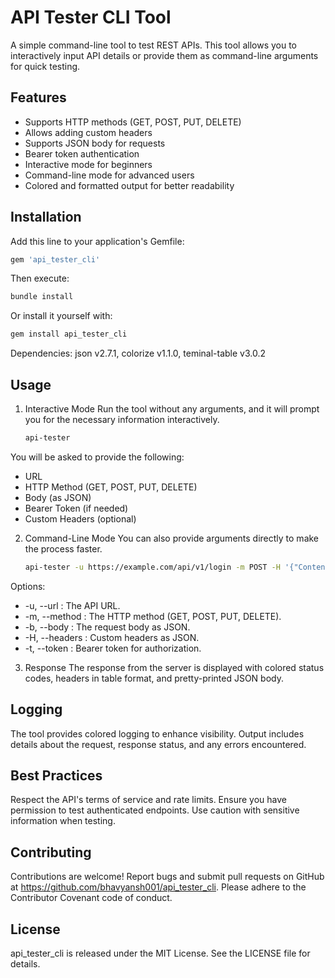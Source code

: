 
#  API Tester CLI Tool
A simple command-line tool to test REST APIs. This tool allows you to interactively input API details or provide them as command-line arguments for quick testing.

##  Features

- Supports HTTP methods (GET, POST, PUT, DELETE)
- Allows adding custom headers
- Supports JSON body for requests
- Bearer token authentication
- Interactive mode for beginners
- Command-line mode for advanced users
- Colored and formatted output for better readability

##  Installation

Add this line to your application's Gemfile:

```ruby
gem 'api_tester_cli'
```
Then execute:

```bash
bundle install
```
Or install it yourself with:

```bash
gem install api_tester_cli
```
Dependencies: json v2.7.1, colorize v1.1.0, teminal-table v3.0.2

##  Usage

1. Interactive Mode
Run the tool without any arguments, and it will prompt you for the necessary information interactively.
	```bash
	api-tester
	```
You will be asked to provide the following:
- URL
- HTTP Method (GET, POST, PUT, DELETE)
- Body (as JSON)
- Bearer Token (if needed)
- Custom Headers (optional)
	
2. Command-Line Mode
You can also provide arguments directly to make the process faster.
	```bash
	api-tester -u https://example.com/api/v1/login -m POST -H '{"Content-Type": "application/json"}' -b '{"email": "newuser@example.com", "password": "password123"}' -t  'your_bearer_token'
	```
Options:
- -u, --url : The API URL.
- -m, --method : The HTTP method (GET, POST, PUT, DELETE).
- -b, --body : The request body as JSON.
- -H, --headers : Custom headers as JSON.
- -t, --token : Bearer token for authorization.

3. Response
The response from the server is displayed with colored status codes, headers in table format, and pretty-printed JSON body.

## Logging

The tool provides colored logging to enhance visibility. Output includes details about the request, response status, and any errors encountered.

## Best Practices

Respect the API's terms of service and rate limits.
Ensure you have permission to test authenticated endpoints.
Use caution with sensitive information when testing.

## Contributing

Contributions are welcome! Report bugs and submit pull requests on GitHub at https://github.com/bhavyansh001/api_tester_cli. Please adhere to the Contributor Covenant code of conduct.

## License
api_tester_cli is released under the MIT License. See the LICENSE file for details.
